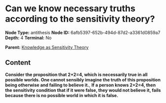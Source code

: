 # Can we know necessary truths according to the sensitivity theory?

**Node Type:** antithesis
**Node ID:** 6afb5397-652b-494d-87d2-a3361d0859a7
**Depth:** 4
**Terminal:** No

**Parent:** [Knowledge as Sensitivity Theory](knowledge-as-sensitivity-theory-synthesis-cfe82d73-3c24-4801-8611-fbe2443e064c.md)

## Content

**Consider the proposition that 2+2=4, which is necessarily true in all possible worlds. One cannot sensibly imagine the truth of this proposition being otherwise and failing to believe it.**, **If a person knows 2+2=4, then the sensitivity condition that if it were false, they would not believe it, fails because there is no possible world in which it is false.**

